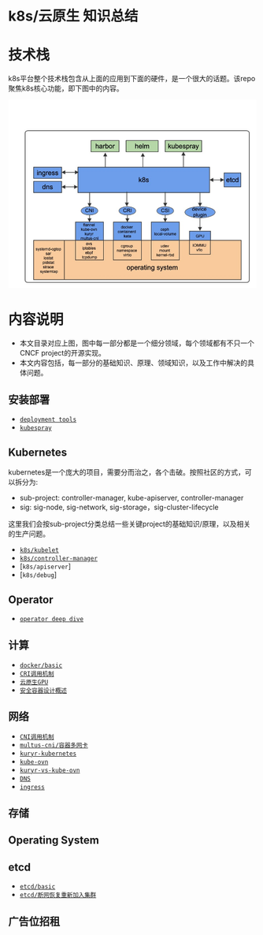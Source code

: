 # k8s/云原生 知识总结
	
# 技术栈

k8s平台整个技术栈包含从上面的应用到下面的硬件，是一个很大的话题。该repo聚焦k8s核心功能，即下图中的内容。

![k8s-stacks](pics/k8s-stacks.jpeg)

# 内容说明

- 本文目录对应上图，图中每一部分都是一个细分领域，每个领域都有不只一个CNCF project的开源实现。
- 本文内容包括，每一部分的基础知识、原理、领域知识，以及工作中解决的具体问题。

## 安装部署

- [`deployment tools`](deployment)
- [`kubespray`](deployment/kubespray)

## Kubernetes

kubernetes是一个庞大的项目，需要分而治之，各个击破。按照社区的方式，可以拆分为: <br>
- sub-project: controller-manager, kube-apiserver, controller-manager
- sig: sig-node, sig-network, sig-storage，sig-cluster-lifecycle

这里我们会按sub-project分类总结一些关键project的基础知识/原理，以及相关的生产问题。

- [`k8s/kubelet`](kubernetes/kubelet)
- [`k8s/controller-manager`](kubernetes/controller-manager)
- [`k8s/apiserver`]
- [`k8s/debug`]

## Operator

- [`operator deep dive`](operator.md)

## 计算

- [`docker/basic`](docker/basic)
- [`CRI调用机制`](ContainerRuntime.md)
- [`云原生GPU`](GPU.md)
- [`安全容器设计概述`](ecr.md)

## 网络
- [`CNI调用机制`](network/CNI.md)
- [`multus-cni/容器多网卡`](network/multiple-cni.md)
- [`kuryr-kubernetes`](network/kuryr.md)
- [`kube-ovn`](network/kube-ovn.md)
- [`kuryr-vs-kube-ovn`](network/kuryr-vs-kube-ovn.md)
- [`DNS`](network/DNS.md)
- [`ingress`](network/ingress.md)

## 存储


## Operating System


## etcd

- [`etcd/basic`](etcd/basic)
- [`etcd/断网恢复重新加入集群`](etcd/region)

## 广告位招租